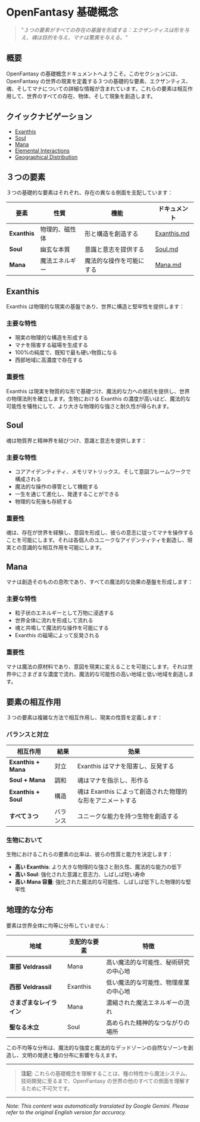 # OpenFantasy 基礎概念

> *"３つの要素がすべての存在の基盤を形成する：エクザンティスは形を与え、魂は目的を与え、マナは驚異を与える。"*

## 概要

OpenFantasy の基礎概念ドキュメントへようこそ。このセクションには、OpenFantasy の世界の現実を定義する３つの基礎的な要素、エクザンティス、魂、そしてマナについての詳細な情報が含まれています。これらの要素は相互作用して、世界のすべての存在、物体、そして現象を創造します。

## クイックナビゲーション

- [Exanthis](#exanthis)
- [Soul](#soul)
- [Mana](#mana)
- [Elemental Interactions](#elemental-interactions)
- [Geographical Distribution](#geographical-distribution)

## ３つの要素

３つの基礎的な要素はそれぞれ、存在の異なる側面を支配しています：

| 要素 | 性質 | 機能 | ドキュメント |
|---------|--------|----------|----------|
| **Exanthis** | 物理的、磁性体 | 形と構造を創造する | [Exanthis.md](Exanthis.md) |
| **Soul** | 幽玄な本質 | 意識と意志を提供する | [Soul.md](Soul.md) |
| **Mana** | 魔法エネルギー | 魔法的な操作を可能にする | [Mana.md](Mana.md) |

## Exanthis

Exanthis は物理的な現実の基盤であり、世界に構造と堅牢性を提供します：

### 主要な特性

- 現実の物理的な構造を形成する
- マナを阻害する磁場を生成する
- 100%の純度で、既知で最も硬い物質になる
- 西部地域に高濃度で存在する

### 重要性

Exanthis は現実を物質的な形で基礎づけ、魔法的な力への抵抗を提供し、世界の物理法則を確立します。生物における Exanthis の濃度が高いほど、魔法的な可能性を犠牲にして、より大きな物理的な強さと耐久性が得られます。

## Soul

魂は物質界と精神界を結びつけ、意識と意志を提供します：

### 主要な特性

- コアアイデンティティ、メモリマトリックス、そして意図フレームワークで構成される
- 魔法的な操作の導管として機能する
- 一生を通じて進化し、発達することができる
- 物理的な死後も存続する

### 重要性

魂は、存在が世界を経験し、意図を形成し、彼らの意志に従ってマナを操作することを可能にします。それは各個人のユニークなアイデンティティを創造し、現実との意識的な相互作用を可能にします。

## Mana

マナは創造そのものの息吹であり、すべての魔法的な効果の基盤を形成します：

### 主要な特性

- 粒子状のエネルギーとして万物に浸透する
- 世界全体に流れを形成して流れる
- 魂と共鳴して魔法的な操作を可能にする
- Exanthis の磁場によって反発される

### 重要性

マナは魔法の原材料であり、意図を現実に変えることを可能にします。それは世界中にさまざまな濃度で流れ、魔法的な可能性の高い地域と低い地域を創造します。

## 要素の相互作用

３つの要素は複雑な方法で相互作用し、現実の性質を定義します：

### バランスと対立

| 相互作用 | 結果 | 効果 |
|-------------|--------|--------|
| **Exanthis + Mana** | 対立 | Exanthis はマナを阻害し、反発する |
| **Soul + Mana** | 調和 | 魂はマナを指示し、形作る |
| **Exanthis + Soul** | 構造 | 魂は Exanthis によって創造された物理的な形をアニメートする |
| **すべて３つ** | バランス | ユニークな能力を持つ生物を創造する |

### 生物において

生物におけるこれらの要素の比率は、彼らの性質と能力を決定します：

- **高い Exanthis**: より大きな物理的な強さと耐久性、魔法的な能力の低下
- **高い Soul**: 強化された意識と意志力、しばしば短い寿命
- **高い Mana 容量**: 強化された魔法的な可能性、しばしば低下した物理的な堅牢性

## 地理的な分布

要素は世界全体に均等に分布していません：

| 地域 | 支配的な要素 | 特徴 |
|--------|------------------|-----------------|
| **東部 Veldrassil** | Mana | 高い魔法的な可能性、秘術研究の中心地 |
| **西部 Veldrassil** | Exanthis | 低い魔法的な可能性、物理産業の中心地 |
| **さまざまなレイライン** | Mana | 濃縮された魔法エネルギーの流れ |
| **聖なる木立** | Soul | 高められた精神的なつながりの場所 |

この不均等な分布は、魔法的な強度と魔法的なデッドゾーンの自然なゾーンを創造し、文明の発達と種の分布に影響を与えます。

---

> **注記**: これらの基礎概念を理解することは、種の特性から魔法システム、技術開発に至るまで、OpenFantasy の世界の他のすべての側面を理解するために不可欠です。


---
_Note: This content was automatically translated by Google Gemini. Please refer to the original English version for accuracy._